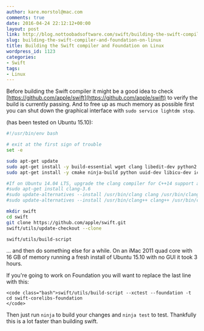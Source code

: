 ```yaml
---
author: kare.morstol@mac.com
comments: true
date: 2016-04-24 22:12:12+00:00
layout: post
link: http://blog.nottoobadsoftware.com/swift/building-the-swift-compiler-and-foundation-on-linux/
slug: building-the-swift-compiler-and-foundation-on-linux
title: Building the Swift compiler and Foundation on Linux
wordpress_id: 1123
categories:
- Swift
tags:
- Linux
---
```


Before building the Swift compiler it might be a good idea to check [https://github.com/apple/swift](https://github.com/apple/swift) to verify the build is currently passing. And to free up as much memory as possible first you can shut down the graphical interface with `sudo service lightdm stop`.

(has been tested on Ubuntu 15.10):

<!-- more -->

```bash
#!/usr/bin/env bash

# exit at the first sign of trouble
set -e

sudo apt-get update
sudo apt-get install -y build-essential wget clang libedit-dev python2.7 python2.7-dev rsync libxml2 git
sudo apt-get install -y cmake ninja-build python uuid-dev libicu-dev icu-devtools libbsd-dev libedit-dev libxml2-dev libsqlite3-dev swig libpython-dev libncurses5-dev pkg-config

#If on Ubuntu 14.04 LTS, upgrade the clang compiler for C++14 support and create a symlink:
#sudo apt-get install clang-3.6
#sudo update-alternatives --install /usr/bin/clang clang /usr/bin/clang-3.6 100
#sudo update-alternatives --install /usr/bin/clang++ clang++ /usr/bin/clang++-3.6 100

mkdir swift
cd swift
git clone https://github.com/apple/swift.git
swift/utils/update-checkout --clone

swift/utils/build-script
```

... and then do something else for a while. On an iMac 2011 quad core with 16 GB of memory running a fresh install of Ubuntu 15.10 with no GUI it took 3 hours.

If you're going to work on Foundation you will want to replace the last line with this:


    
    <code class="bash">swift/utils/build-script --xctest --foundation -t
    cd swift-corelibs-foundation
    </code>

Then just run `ninja` to build your changes and `ninja test` to test. Thankfully this is a lot faster than building swift.
